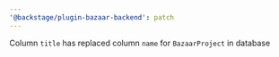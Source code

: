 ```yaml
---
'@backstage/plugin-bazaar-backend': patch
---
```


Column `title` has replaced column `name` for `BazaarProject` in database
